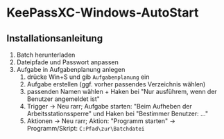 # KeePassXC-Windows-AutoStart
## Installationsanleitung
1. Batch herunterladen
2. Dateipfade und Passwort anpassen
3. Aufgabe in Aufgabenplanung anlegen
   1. drücke Win+S und gib `Aufgabenplanung` ein
   2. Aufgabe erstellen (ggf. vorher passendes Verzeichnis wählen)
   3. passenden Namen wählen + Haken bei "Nur ausführem, wenn der Benutzer angemeldet ist"
   4. Trigger &rarr; Neu rarr;  Aufgabe starten: "Beim Aufheben der Arbeitsstationssperre" und Haken bei "Bestimmer Benutzer: ..."
   5. Aktionen &rarr; Neu rarr; Aktion: "Programm starten" &rarr; Programm/Skript: `C:Pfad\zur\Batchdatei`
